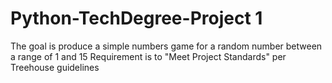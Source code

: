 # Python-TechDegree-Project 1
The goal is produce a simple numbers game for a random number between a range of 1 and 15
Requirement is to "Meet Project Standards" per Treehouse guidelines
